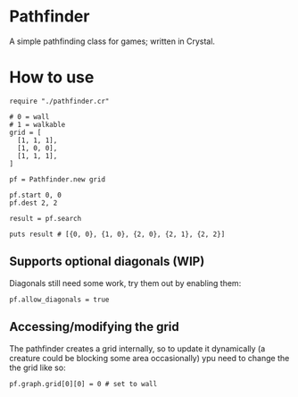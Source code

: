 # Pathfinder
A simple pathfinding class for games; written in Crystal.


# How to use

```
require "./pathfinder.cr"

# 0 = wall
# 1 = walkable
grid = [
  [1, 1, 1],
  [1, 0, 0],
  [1, 1, 1],
]

pf = Pathfinder.new grid

pf.start 0, 0
pf.dest 2, 2

result = pf.search

puts result # [{0, 0}, {1, 0}, {2, 0}, {2, 1}, {2, 2}]
```

## Supports optional diagonals (WIP)
Diagonals still need some work, try them out by enabling them:
```
pf.allow_diagonals = true
```

## Accessing/modifying the grid
The pathfinder creates a grid internally, so to update it dynamically (a creature could be blocking some area occasionally) ypu need to change the the grid like so:
```
pf.graph.grid[0][0] = 0 # set to wall
```
